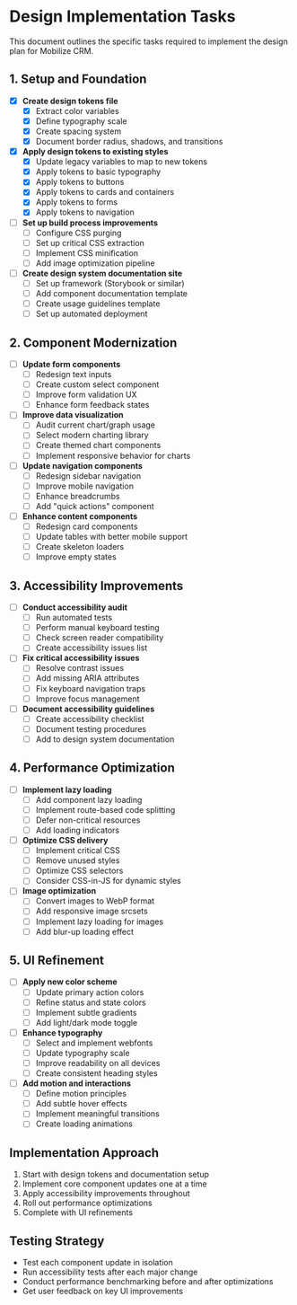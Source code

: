 # Design Implementation Tasks

This document outlines the specific tasks required to implement the design plan for Mobilize CRM.

## 1. Setup and Foundation

- [x] **Create design tokens file**
  - [x] Extract color variables
  - [x] Define typography scale
  - [x] Create spacing system
  - [x] Document border radius, shadows, and transitions

- [x] **Apply design tokens to existing styles**
  - [x] Update legacy variables to map to new tokens
  - [x] Apply tokens to basic typography
  - [x] Apply tokens to buttons
  - [x] Apply tokens to cards and containers
  - [x] Apply tokens to forms
  - [x] Apply tokens to navigation

- [ ] **Set up build process improvements**
  - [ ] Configure CSS purging
  - [ ] Set up critical CSS extraction
  - [ ] Implement CSS minification
  - [ ] Add image optimization pipeline

- [ ] **Create design system documentation site**
  - [ ] Set up framework (Storybook or similar)
  - [ ] Add component documentation template
  - [ ] Create usage guidelines template
  - [ ] Set up automated deployment

## 2. Component Modernization

- [ ] **Update form components**
  - [ ] Redesign text inputs
  - [ ] Create custom select component
  - [ ] Improve form validation UX
  - [ ] Enhance form feedback states

- [ ] **Improve data visualization**
  - [ ] Audit current chart/graph usage
  - [ ] Select modern charting library
  - [ ] Create themed chart components
  - [ ] Implement responsive behavior for charts

- [ ] **Update navigation components**
  - [ ] Redesign sidebar navigation
  - [ ] Improve mobile navigation
  - [ ] Enhance breadcrumbs
  - [ ] Add "quick actions" component

- [ ] **Enhance content components**
  - [ ] Redesign card components
  - [ ] Update tables with better mobile support
  - [ ] Create skeleton loaders
  - [ ] Improve empty states

## 3. Accessibility Improvements

- [ ] **Conduct accessibility audit**
  - [ ] Run automated tests
  - [ ] Perform manual keyboard testing
  - [ ] Check screen reader compatibility
  - [ ] Create accessibility issues list

- [ ] **Fix critical accessibility issues**
  - [ ] Resolve contrast issues
  - [ ] Add missing ARIA attributes
  - [ ] Fix keyboard navigation traps
  - [ ] Improve focus management

- [ ] **Document accessibility guidelines**
  - [ ] Create accessibility checklist
  - [ ] Document testing procedures
  - [ ] Add to design system documentation

## 4. Performance Optimization

- [ ] **Implement lazy loading**
  - [ ] Add component lazy loading
  - [ ] Implement route-based code splitting
  - [ ] Defer non-critical resources
  - [ ] Add loading indicators

- [ ] **Optimize CSS delivery**
  - [ ] Implement critical CSS
  - [ ] Remove unused styles
  - [ ] Optimize CSS selectors
  - [ ] Consider CSS-in-JS for dynamic styles

- [ ] **Image optimization**
  - [ ] Convert images to WebP format
  - [ ] Add responsive image srcsets
  - [ ] Implement lazy loading for images
  - [ ] Add blur-up loading effect

## 5. UI Refinement

- [ ] **Apply new color scheme**
  - [ ] Update primary action colors
  - [ ] Refine status and state colors
  - [ ] Implement subtle gradients
  - [ ] Add light/dark mode toggle

- [ ] **Enhance typography**
  - [ ] Select and implement webfonts
  - [ ] Update typography scale
  - [ ] Improve readability on all devices
  - [ ] Create consistent heading styles

- [ ] **Add motion and interactions**
  - [ ] Define motion principles
  - [ ] Add subtle hover effects
  - [ ] Implement meaningful transitions
  - [ ] Create loading animations

## Implementation Approach

1. Start with design tokens and documentation setup
2. Implement core component updates one at a time
3. Apply accessibility improvements throughout
4. Roll out performance optimizations
5. Complete with UI refinements

## Testing Strategy

- Test each component update in isolation
- Run accessibility tests after each major change
- Conduct performance benchmarking before and after optimizations
- Get user feedback on key UI improvements 